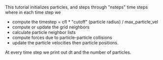 This tutorial initializes particles, and steps through "nsteps" time steps where in each time step 
we 
 * compute the timestep = cfl * "cutoff" (particle radius) / max_particle_vel
 * compute or update the grid neighbors 
 * calculate particle neighbor lists
 *  compute forces due to particle-particle collisions
 * update the particle velocities then particle positions.   

At every time step we print out dt and the number of particles.
